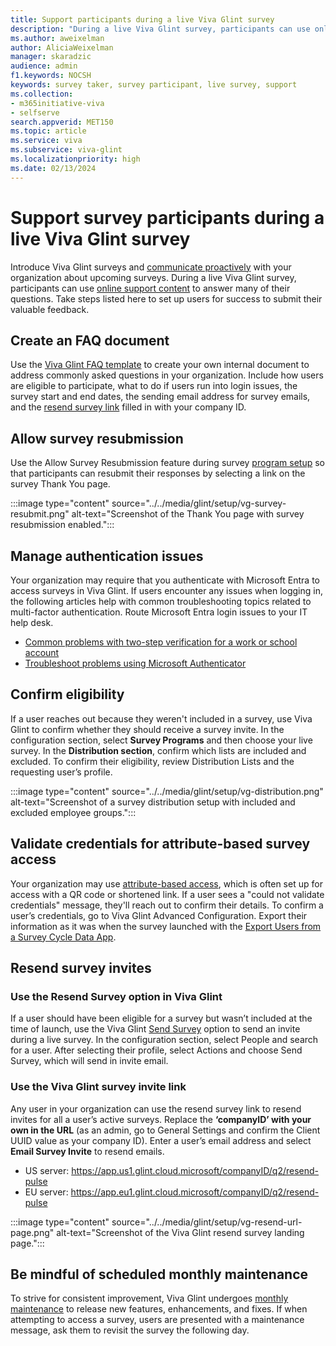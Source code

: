 ```yaml
---
title: Support participants during a live Viva Glint survey
description: "During a live Viva Glint survey, participants can use online support content to answer many of their questions. Take additional steps listed here to set up users for success to submit their valuable feedback."
ms.author: aweixelman
author: AliciaWeixelman
manager: skaradzic
audience: admin
f1.keywords: NOCSH
keywords: survey taker, survey participant, live survey, support
ms.collection:  
- m365initiative-viva
- selfserve 
search.appverid: MET150 
ms.topic: article
ms.service: viva
ms.subservice: viva-glint
ms.localizationpriority: high
ms.date: 02/13/2024
---
```


# Support survey participants during a live Viva Glint survey

Introduce Viva Glint surveys and [communicate proactively](https://go.microsoft.com/fwlink/?linkid=2241178) with your organization about upcoming surveys. During a live Viva Glint survey, participants can use [online support content](https://go.microsoft.com/fwlink/?linkid=2239301) to answer many of their questions. Take steps listed here to set up users for success to submit their valuable feedback.

## Create an FAQ document

Use the [Viva Glint FAQ template](https://go.microsoft.com/fwlink/?linkid=2238527) to create your own internal document to address commonly asked questions in your organization. Include how users are eligible to participate, what to do if users run into login issues, the survey start and end dates, the sending email address for survey emails, and the [resend survey link](#use-the-viva-glint-survey-invite-link) filled in with your company ID.

## Allow survey resubmission

Use the Allow Survey Resubmission feature during survey [program setup](https://go.microsoft.com/fwlink/?linkid=2238328) so that participants can resubmit their responses by selecting a link on the survey Thank You page.

:::image type="content" source="../../media/glint/setup/vg-survey-resubmit.png" alt-text="Screenshot of the Thank You page with survey resubmission enabled.":::

## Manage authentication issues

Your organization may require that you authenticate with Microsoft Entra to access surveys in Viva Glint. If users encounter any issues when logging in, the following articles help with common troubleshooting topics related to multi-factor authentication. Route Microsoft Entra login issues to your IT help desk.

- [Common problems with two-step verification for a work or school account](https://go.microsoft.com/fwlink/?linkid=2260397)
- [Troubleshoot problems using Microsoft Authenticator](https://go.microsoft.com/fwlink/?linkid=2260398)

## Confirm eligibility

If a user reaches out because they weren't included in a survey, use Viva Glint to confirm whether they should receive a survey invite. In the configuration section, select **Survey Programs** and then choose your live survey. In the **Distribution section**, confirm which lists are included and excluded. To confirm their eligibility, review Distribution Lists and the requesting user’s profile.

:::image type="content" source="../../media/glint/setup/vg-distribution.png" alt-text="Screenshot of a survey distribution setup with included and excluded employee groups.":::

## Validate credentials for attribute-based survey access

Your organization may use [attribute-based access](https://go.microsoft.com/fwlink/?linkid=2230745), which is often set up for access with a QR code or shortened link. If a user sees a "could not validate credentials" message, they'll reach out to confirm their details. To confirm a user’s credentials, go to Viva Glint Advanced Configuration. Export their information as it was when the survey launched with the [Export Users from a Survey Cycle Data App](https://go.microsoft.com/fwlink/?linkid=2245700).

## Resend survey invites

### Use the Resend Survey option in Viva Glint

If a user should have been eligible for a survey but wasn’t included at the time of launch, use the Viva Glint [Send Survey](https://go.microsoft.com/fwlink/?linkid=2230865) option to send an invite during a live survey. In the configuration section, select People and search for a user. After selecting their profile, select Actions and choose Send Survey, which will send in invite email.

### Use the Viva Glint survey invite link

Any user in your organization can use the resend survey link to resend invites for all a user’s active surveys. Replace the **‘companyID’ with your own in the URL** (as an admin, go to General Settings and confirm the Client UUID value as your company ID). Enter a user’s email address and select **Email Survey Invite** to resend emails.

- US server: https://app.us1.glint.cloud.microsoft/companyID/q2/resend-pulse
- EU server: https://app.eu1.glint.cloud.microsoft/companyID/q2/resend-pulse 

:::image type="content" source="../../media/glint/setup/vg-resend-url-page.png" alt-text="Screenshot of the Viva Glint resend survey landing page.":::

## Be mindful of scheduled monthly maintenance

To strive for consistent improvement, Viva Glint undergoes [monthly maintenance](https://go.microsoft.com/fwlink/?linkid=2250774) to release new features, enhancements, and fixes. If when attempting to access a survey, users are presented with a maintenance message, ask them to revisit the survey the following day.


